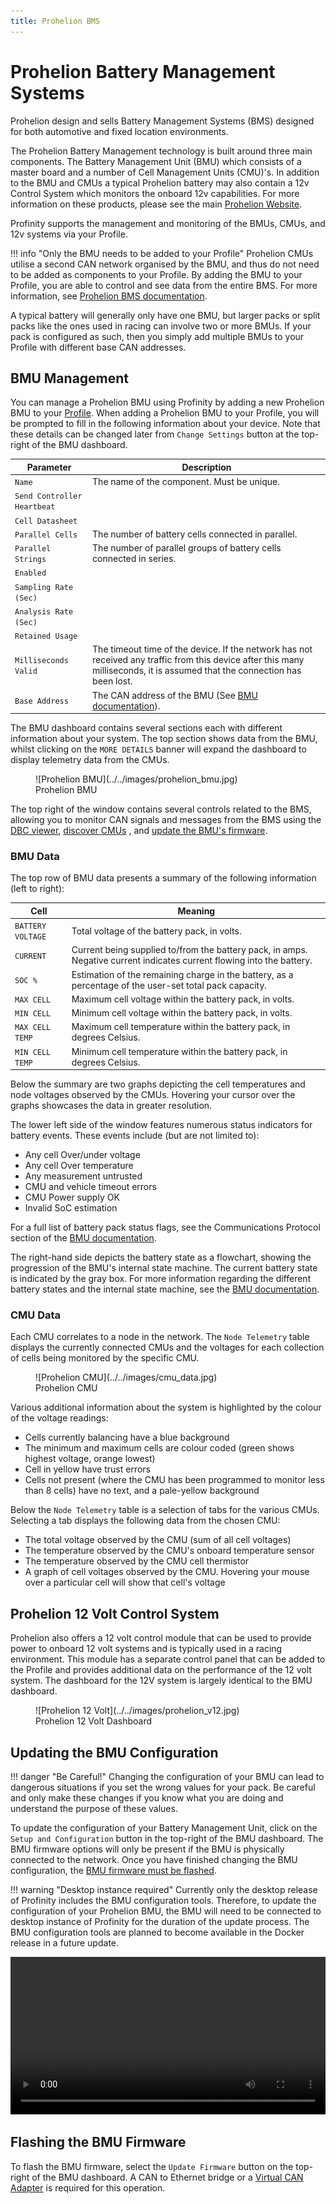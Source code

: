 ```yaml
---
title: Prohelion BMS
---
```


# Prohelion Battery Management Systems

Prohelion design and sells Battery Management Systems (BMS) designed for both automotive and fixed location environments.

The Prohelion Battery Management technology is built around three main components.  The Battery Management Unit (BMU) which consists of a master board and a number of Cell Management Units (CMU)'s.  In addition to the BMU and CMUs a typical Prohelion battery may also contain a 12v Control System which monitors the onboard 12v capabilities.  For more information on these products, please see the main [Prohelion Website](https://www.prohelion.com/product-category/bms/).

Profinity supports the management and monitoring of the BMUs, CMUs, and 12v systems via your Profile.

!!! info "Only the BMU needs to be added to your Profile"
    Prohelion CMUs utilise a second CAN network organised by the BMU, and thus do not need to be added as components to your Profile. By adding the BMU to your Profile, you are able to control and see data from the entire BMS. For more information, see [Prohelion BMS documentation](../../../Battery_Management_Systems/index.md).

A typical battery will generally only have one BMU, but larger packs or split packs like the ones used in racing can involve two or more BMUs.  If your pack is configured as such, then you simply add multiple BMUs to your Profile with different base CAN addresses.

## BMU Management

You can manage a Prohelion BMU using Profinity by adding a new Prohelion BMU to your [Profile](../../Getting_Started/Profiles.md). When adding a Prohelion BMU to your Profile, you will be prompted to fill in the following information about your device. Note that these details can be changed later from `Change Settings` button at the top-right of the BMU dashboard.

<!-- Finish this -->
|Parameter                  |Description                                                                                         |
|---------------------------|----------------------------------------------------------------------------------------------------|
|`Name`                     | The name of the component. Must be unique.                                                         |
|`Send Controller Heartbeat`|  |
|`Cell Datasheet`           |  |
|`Parallel Cells`           | The number of battery cells connected in parallel.                                                 |
|`Parallel Strings`         | The number of parallel groups of battery cells connected in series.                                |
|`Enabled`                  |  |
|`Sampling Rate (Sec)`      |  |
|`Analysis Rate (Sec)`      |  |
|`Retained Usage`           |  |
|`Milliseconds Valid`       | The timeout time of the device. If the network has not received any traffic from this device after this many milliseconds, it is assumed that the connection has been lost. |
|`Base Address`             | The CAN address of the BMU (See [BMU documentation](../../../Battery_Management_Systems/index.md)). |

The BMU dashboard contains several sections each with different information about your system. The top section shows data from the BMU, whilst clicking on the `MORE DETAILS` banner will expand the dashboard to display telemetry data from the CMUs.

<figure markdown>
![Prohelion BMU](../../images/prohelion_bmu.jpg)
<figcaption>Prohelion BMU</figcaption>
</figure>

The top right of the window contains several controls related to the BMS, allowing you to monitor CAN signals and messages from the BMS using the [DBC viewer](../../CAN_Utilities/CAN_Bus_DBC.md), [discover CMUs]() , and [update the BMU's firmware](#flashing-the-bmu-firmware).

### BMU Data

The top row of BMU data presents a summary of the following information (left to right):

| Cell              | Meaning                                                                                                                |
|-------------------|------------------------------------------------------------------------------------------------------------------------|
| `BATTERY VOLTAGE` | Total voltage of the battery pack, in volts.                                                                           |
| `CURRENT`         | Current being supplied to/from the battery pack, in amps. Negative current indicates current flowing into the battery. |
| `SOC %`           | Estimation of the remaining charge in the battery, as a percentage of the user-set total pack capacity.                |
| `MAX CELL`        | Maximum cell voltage within the battery pack, in volts.                                                                |
| `MIN CELL`        | Minimum cell voltage within the battery pack, in volts.                                                                |
| `MAX CELL TEMP`   | Maximum cell temperature within the battery pack, in degrees Celsius.                                                  |
| `MIN CELL TEMP`   | Minimum cell temperature within the battery pack, in degrees Celsius.                                                  |

<!--
| `Min mV`    | Minimum voltage cell in the pack, and its voltage. The example shows Node (CMU) 8, Cell 0 is minimum, at 3699mV                                                                        |
| `Max mV`    | Maximum voltage cell in the pack, and its voltage. The example shows Node (CMU) 14, Cell 7 is maximum, at 3799mV                                                                        |
| `Min C`     | Minimum temperature cell in the pack, and it's temperature       |  
| `Max C`     | Maximum temperature cell in the pack, and it's temperature       |
| `Pack mV`   | Total pack voltage                                               |
| `Pack mA`   | Total pack current                                               |
| `Balance +` | Balance threshold voltage                                        |
| `Balance -` | Balance threshold minimum voltage (balance voltage – hysteresis) | 
| `CMU Count` | CMU count in system                                              | -->

<!--The next row shows Precharge status information on the left:

| Cell             | Meaning                                                        |
|------------------|----------------------------------------------------------------|
| `Prechrg Status` | Current state (Idle, Precharge, Run, etc)                      |
|                  | Contactor 12V supply voltage presence (mV on v4 or older BMUs) | -->

Below the summary are two graphs depicting the cell temperatures and node voltages observed by the CMUs. Hovering your cursor over the graphs showcases the data in greater resolution.

<!--The buttons in the BMU section shows the various status flags, some flags are normal and show green when engaged, if buttons are showing orange or red then consult the BMU manual for more information. -->

<!-- Note that when not engaged or receiving messages from the control module the BMU will drop back to its safe precharge state which is the error state. -->

The lower left side of the window features numerous status indicators for battery events. These events include (but are not limited to):

- Any cell Over/under voltage
- Any cell Over temperature
- Any measurement untrusted
- CMU and vehicle timeout errors
- CMU Power supply OK
- Invalid SoC estimation

For a full list of battery pack status flags, see the Communications Protocol section of the [BMU documentation](../../../Battery_Management_Systems/index.md).

The right-hand side depicts the battery state as a flowchart, showing the progression of the BMU's internal state machine. The current battery state is indicated by the gray box. For more information regarding the different battery states and the internal state machine, see the [BMU documentation](../../../Battery_Management_Systems/index.md).

### CMU Data

Each CMU correlates to a node in the network. The `Node Telemetry` table displays the currently connected CMUs and the voltages for each collection of cells being monitored by the specific CMU. 

<!-- The information shown is:

| Cell            | Meaning                             |
|-----------------|-------------------------------------|
| `Node Number`   | CMU Serial Number                   |
| `PCB C`         | CMU circuit board (PCB) temperature |
| `Cell C`        | CMU external (cell) temperature     |
| `PCB C`         | CMU circuit board (PCB) temperature |
| `Cell 1 - 8 mV` | 1 – 8 cell voltage measurements     | -->

<figure markdown>
![Prohelion CMU](../../images/cmu_data.jpg)
<figcaption>Prohelion CMU</figcaption>
</figure>

Various additional information about the system is highlighted by the colour of the voltage readings:

- Cells currently balancing have a blue background
- The minimum and maximum cells <!--have bold text and -->are colour coded (green shows highest voltage, orange lowest)
- Cell in yellow have trust errors
- Cells not present (where the CMU has been programmed to monitor less than 8 cells) have no text, and a pale-yellow background

Below the `Node Telemetry` table is a selection of tabs for the various CMUs. Selecting a tab displays the following data from the chosen CMU:

- The total voltage observed by the CMU (sum of all cell voltages)
- The temperature observed by the CMU's onboard temperature sensor
- The temperature observed by the CMU cell thermistor
- A graph of cell voltages observed by the CMU. Hovering your mouse over a particular cell will show that cell's voltage

## Prohelion 12 Volt Control System

Prohelion also offers a 12 volt control module that can be used to provide power to onboard 12 volt systems and is typically used in a racing environment.  This module has a separate control panel that can be added to the Profile and provides additional data on the performance of the 12 volt system. The dashboard for the 12V system is largely identical to the BMU dashboard.

<figure markdown>
![Prohelion 12 Volt](../../images/prohelion_v12.jpg)
<figcaption>Prohelion 12 Volt Dashboard</figcaption>
</figure>

## Updating the BMU Configuration

!!! danger "Be Careful!"
    Changing the configuration of your BMU can lead to dangerous situations if you set the wrong values for your pack.  Be careful and only make these changes if you know what you are doing and understand the purpose of these values.

To update the configuration of your Battery Management Unit, click on the `Setup and Configuration` button in the top-right of the BMU dashboard. The BMU firmware options will only be present if the BMU is physically connected to the network. Once you have finished changing the BMU configuration, the [BMU firmware must be flashed](#flashing-the-bmu-firmware).

!!! warning "Desktop instance required"
    Currently only the desktop release of Profinity includes the BMU configuration tools. Therefore, to update the configuration of your Prohelion BMU, the BMU will need to be connected to desktop instance of Profinity for the duration of the update process. The BMU configuration tools are planned to become available in the Docker release in a future update.

<!-- Video needs to be update, requires a physical BMU -->
<video autoplay loop controls width="100%">
  <source src="../../video/ConfigBMU.mov" type="video/mp4">
  Your browser does not support the video tag.
</video>

## Flashing the BMU Firmware

To flash the BMU firmware, select the `Update Firmware` button on the top-right of the BMU dashboard.  A CAN to Ethernet bridge or a [Virtual CAN Adapter](../Adaptors/Virtual_CAN_Adapter.md) is required for this operation.